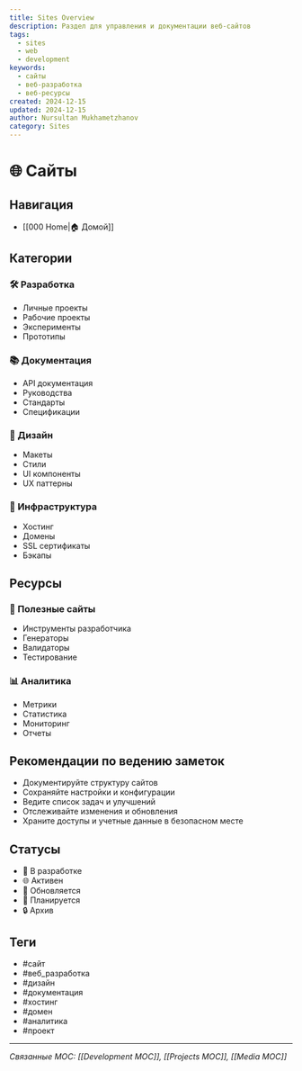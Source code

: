 ```yaml
---
title: Sites Overview
description: Раздел для управления и документации веб-сайтов
tags:
  - sites
  - web
  - development
keywords:
  - сайты
  - веб-разработка
  - веб-ресурсы
created: 2024-12-15
updated: 2024-12-15
author: Nursultan Mukhametzhanov
category: Sites
---
```


# 🌐 Сайты

## Навигация
- [[000 Home|🏠 Домой]]

## Категории
### 🛠️ Разработка
- Личные проекты
- Рабочие проекты
- Эксперименты
- Прототипы

### 📚 Документация
- API документация
- Руководства
- Стандарты
- Спецификации

### 🎨 Дизайн
- Макеты
- Стили
- UI компоненты
- UX паттерны

### 🔧 Инфраструктура
- Хостинг
- Домены
- SSL сертификаты
- Бэкапы

## Ресурсы
### 📌 Полезные сайты
- Инструменты разработчика
- Генераторы
- Валидаторы
- Тестирование

### 📊 Аналитика
- Метрики
- Статистика
- Мониторинг
- Отчеты

## Рекомендации по ведению заметок
- Документируйте структуру сайтов
- Сохраняйте настройки и конфигурации
- Ведите список задач и улучшений
- Отслеживайте изменения и обновления
- Храните доступы и учетные данные в безопасном месте

## Статусы
- 🚀 В разработке
- 🌐 Активен
- 🔄 Обновляется
- 📅 Планируется
- 🔒 Архив

## Теги
- #сайт
- #веб_разработка
- #дизайн
- #документация
- #хостинг
- #домен
- #аналитика
- #проект

---
*Связанные MOC: [[Development MOC]], [[Projects MOC]], [[Media MOC]]*
